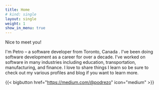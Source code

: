 ```yaml
---
title: Home
# kind: single
layout: single
weight: 1
show_in_menu: true
---
```


Nice to meet you!

I'm Petro &ndash; a software developer from Toronto, Canada . I've been doing software development as a career for over a decade. I've worked on software in many industries including education, transportation, manufacturing, and finance. I love to share things I learn so be sure to check out my various profiles and blog if you want to learn more.

{{< bigbutton href="https://medium.com/@podrezo" icon="medium" >}}
